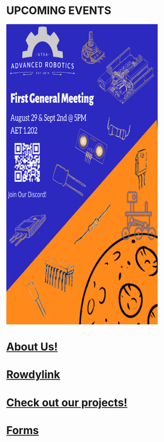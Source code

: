 
# UPCOMING EVENTS
<img src="docs/assets/images/posters/first_general_meeting.png" width="400" height="790" alt="Fall 22 General Meeting Poster">

# [About Us!](about.md)

# [Rowdylink](https://utsa.campuslabs.com/engage/organization/ar)

# [Check out our projects!](projects.md)

# [Forms](forms.md)
